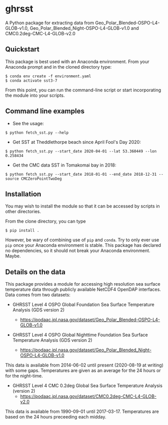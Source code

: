 # ghrsst
A Python package for extracting data from Geo_Polar_Blended-OSPO-L4-GLOB-v1.0,
Geo_Polar_Blended_Night-OSPO-L4-GLOB-v1.0 and CMC0.2deg-CMC-L4-GLOB-v2.0

Quickstart
----------

This package is best used with an Anaconda environment. From your Anaconda
prompt and in the cloned directory type:

```
$ conda env create -f environment.yaml
$ conda activate sst3-7
```

From this point, you can run the command-line script or start incorporating
the module into your scripts.

Command line examples
---------------------

* See the usage:
```
$ python fetch_sst.py --help
```

* Get SST at Theddlethorpe beach since April Fool's Day 2020:
```
$ python fetch_sst.py --start_date 2020-04-01 --lat 53.360449 --lon 0.258434
```

* Get the CMC data SST in Tomakomai bay in 2018:
```
$ python fetch_sst.py --start_date 2018-01-01 --end_date 2018-12-31 --source CMCZeroPointTwoDeg
```

Installation
------------

You may wish to install the module so that it can be accessed by scripts in
other directories.

From the clone directory, you can type

```
$ pip install .
```

However, be wary of combining use of `pip` and `conda`. Try to only ever use
`pip` once your Anaconda environment is stable. This package has declared no
dependencies, so it should not break your Anaconda environment. Maybe.

Details on the data
-------------------

This package provides a module for accessing high resolution sea surface
temperature data through publicly available NetCDF4 OpenDAP interfaces. Data
comes from two datasets:
    
* GHRSST Level 4 OSPO Global Foundation Sea Surface Temperature Analysis (GDS
version 2)
    * https://podaac.jpl.nasa.gov/dataset/Geo_Polar_Blended-OSPO-L4-GLOB-v1.0
    
* GHRSST Level 4 OSPO Global Nighttime Foundation Sea Surface Temperature
Analysis (GDS version 2)
    * https://podaac.jpl.nasa.gov/dataset/Geo_Polar_Blended_Night-OSPO-L4-GLOB-v1.0
    
This data is available from 2014-06-02 until present (2020-08-19 at writing)
with some gaps. Temperatures are given as an average for the 24 hours or for
the night-time.

* GHRSST Level 4 CMC 0.2deg Global Sea Surface Temperature Analysis (version 2)
    * https://podaac.jpl.nasa.gov/dataset/CMC0.2deg-CMC-L4-GLOB-v2.0
    
This data is available from 1990-09-01 until 2017-03-17. Temperatures are
based on the 24 hours preceeding each midday.